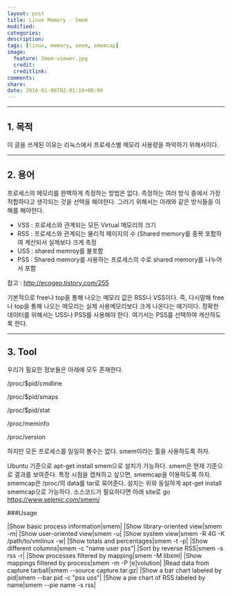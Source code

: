 ```yaml
---
layout: post
title: Linux Memory - Smem
modified:
categories: 
description:
tags: [linux, memory, smem, smemcap]
image:
  feature: Smem-viewer.jpg
  credit:
  creditlink:
comments:
share:
date: 2016-01-06T02:01:19+00:00
---
```

---

## 1. 목적

이 글을 쓰게된 이유는 리눅스에서 프로세스별 메모리 사용량을 파악하기 위해서이다.

---

## 2. 용어
프로세스의 메모리를 완벽하게 측정하는 방법은 없다.
 측정하는 여러 방식 중에서 가장 적합하다고 생각되는 것을 선택을 해야한다. 
그러기 위해서는 아래와 같은 방식들을 이해를 해야한다. 

* VSS : 프로세스와 관계되는 모든 Virtual 메모리의 크기
* RSS : 프로세스와 관계되는 물리적 페이지의 수
(Shared memory를 중복 포함하여 계산되서 실제보다 크게 측정
* USS : shared memroy를 불포함
* PSS : Shared memory를 사용하는 프로세스의 수로 shared memory를 나누어서 포함

참고 : <http://ecogeo.tistory.com/255>

기본적으로 free나 top을 통해 나오는 메모리 값은 RSS나 VSS이다. 
즉, 다시말해 free나 top을 통해 나오는 메모리는 실제 사용메모리보다 크게 나온다는 얘기이다.
정확한 데이터를 위해서는 USS나 PSS를 사용해야 한다. 
여기서는 PSS를 선택하여 계산하도록 한다.

---

## 3. Tool
우리가 필요한 정보들은 아래에 모두 존재한다.

/proc/$pid/cmdline

/proc/$pid/smaps

/proc/$pid/stat

/proc/meminfo

/proc/version

하지만 모든 프로세스를 일일히 볼수는 없다. smem이라는 툴을 사용하도록 하자.

Ubuntu 기준으로 apt-get install smem으로 설치가 가능하다.
smem은 현재 기준으로 결과를 보여준다.
특정 시점을 캡쳐하고 싶으면, smemcap을 이용하도록 하자.
smemcap은 /proc/의 data를 tar로 묶어준다.
설치는 위와 동일하게 apt-get install smemcap으로 가능하다.
소스코드가 필요하다면 아래 site로 go
<https://www.selenic.com/smem/>


###Usage

|Show basic process information|smem|
|Show library-oriented view|smem -m|
|Show user-oriented view|smem -u|
|Show system view|smem -R 4G -K /path/to/vmlinux -w|
|Show totals and percentages|smem -t -p|
|Show different columns|smem -c "name user pss"|
|Sort by reverse RSS|smem -s rss -r|
|Show processes filtered by mapping|smem -M libxml|
|Show mappings filtered by process|smem -m -P [e]volution|
|Read data from capture tarball|smem --source capture.tar.gz|
|Show a bar chart labeled by pid|smem --bar pid -c "pss uss"|
|Show a pie chart of RSS labeled by name|smem --pie name -s rss|

